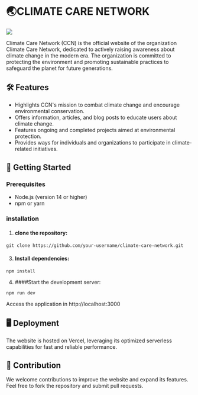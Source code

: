 # 🌏CLIMATE CARE NETWORK

<img src="/images/ccn.webp">

Climate Care Network (CCN) is the official website of the organization Climate Care Network, dedicated to actively raising awareness about climate change in the modern era. The organization is committed to protecting the environment and promoting sustainable practices to safeguard the planet for future generations.




## 🛠️ Features

* Highlights CCN's mission to combat climate change and encourage environmental conservation.
* Offers information, articles, and blog posts to educate users about climate change.
* Features ongoing and completed projects aimed at environmental protection.
* Provides ways for individuals and organizations to participate in climate-related initiatives.



## 🚀 Getting Started

### Prerequisites
 * Node.js (version 14 or higher)
* npm or yarn

### installation
1) #### clone the repository:
```console 
git clone https://github.com/your-username/climate-care-network.git 
```

3) #### Install dependencies:
```console 
npm install  
```
4) ####Start the development server:
```console 
npm run dev  
```
Access the application in http://localhost:3000

## 🖥️ Deployment
The website is hosted on Vercel, leveraging its optimized serverless capabilities for fast and reliable performance.

## 🤝 Contribution

We welcome contributions to improve the website and expand its features. Feel free to fork the repository and submit pull requests.




